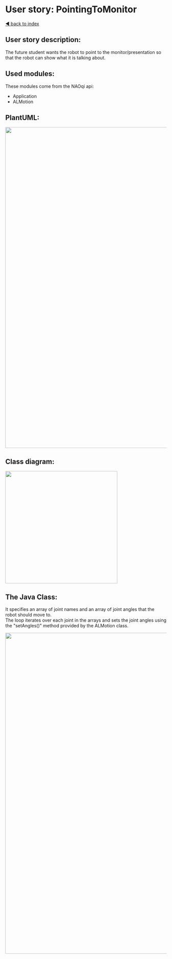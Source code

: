 # User story: PointingToMonitor

[◄ back to index](../index.md)

## User story description:
The future student wants the robot to point to the monitor/presentation
so that the robot can show what it is talking about.

## Used modules:
These modules come from the NAOqi api:
- Application
- ALMotion


## PlantUML:
<img src="../../assets/plantUML.png" width="1000">


## Class diagram:
<img src="../../assets/wijzenmonitordiag.png" width="350">

## The Java Class:
It specifies an array of joint names and an array of joint angles that the robot should move to. <br> The loop iterates 
over each joint in the arrays and sets the joint angles using the "setAngles()" method provided by the ALMotion class.

<img src="../../assets/wijzenmonitor%20class.png" width="1000" >
